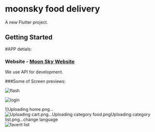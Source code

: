 # moonsky food delivery

A new Flutter project.

## Getting Started

#APP detials: 
### Website - [Moon Sky Website](http://moonskynl.com/)

We use API for development. 

###Some of Screen previews: 

![flash](https://user-images.githubusercontent.com/69708059/174351033-3f8b60eb-4f1c-4973-a130-767a2df9fede.png)

![login](https://user-images.githubusercontent.com/69708059/174351091-311f34b2-1915-4d4f-9037-ef7445b1aae7.png)

![Uploading home.png…![Uploading cart.png…![Uploading category food.png![Uploading category list.png…![change language](https://user-images.githubusercontent.com/69708059/174351157-df259245-3855-4b7f-ad34-1e26da3dea51.png)
]()
]()
]()
![faverit list](https://user-images.githubusercontent.com/69708059/174351166-8f1904c4-5525-42dc-93d1-96f45e3ee098.png)
